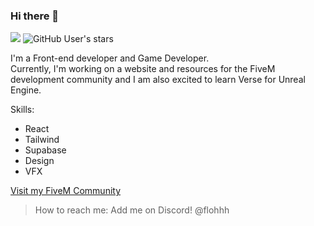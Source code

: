 ### Hi there 👋
![](https://komarev.com/ghpvc/?username=flohhhhh)
<img alt="GitHub User's stars" src="https://img.shields.io/github/stars/Flohhhhh?label=Stars%20Received">

I'm a Front-end developer and Game Developer.<br>
Currently, I'm working on a website and resources for the FiveM development community and I am also excited to learn Verse for Unreal Engine.

Skills:
- React
- Tailwind
- Supabase
- Design
- VFX

[Visit my FiveM Community](https://discord.gg/zH3k624aSv)<br>

> How to reach me: Add me on Discord! @flohhh
